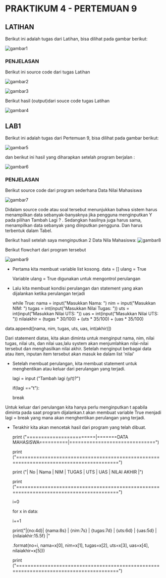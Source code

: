 # PRAKTIKUM 4 - PERTEMUAN 9
## LATIHAN

Berikut ini adalah tugas  dari Latihan, bisa dilihat pada gambar berikut:<p>
![gambar1](ss/ss1.png.png)

### PENJELASAN

Berikut ini source code dari tugas Latihan<p>
![gambar2](ss/ss2.png.png)

![gambar3](ss/ss3.png.png)

Berikut hasil (output)dari souce code tugas Latihan<p>
![gambar4](ss/ss4.png.png)

## LAB1

Berikut ini adalah tugas dari Pertemuan 9, bisa dilihat pada gambar berikut:<p>
![gambar5](ss/ss5.png.png)

dan berikut ini hasil yang diharapkan setelah program berjalan :<p>
![gambar6](ss/ss6.png.png)

### PENJELASAN 

Berikut source code dari program sederhana Data Nilai Mahasiswa<p>
![gambar7](ss/ss7.png.png)

Didalam source code atau soal tersebut menunjukkan bahwa sistem harus menampilkan data sebanyak-banyaknya jika pengguna menginputkan Y pada pilihan Tambah Lagi ? . Sedangkan hasilnya juga harus sama, menampilkan data sebanyak yang diinputkan pengguna. Dan harus terbentuk dalam Tabel.<p>

Berikut hasil setelah saya menginputkan 2 Data Nila Mahasiswa:
![gambar8](ss/ss8.png.png)

Berikut flowchart dari program tersebut<p>
![gambar9](ss/ss9.png.png)

- Pertama kita membuat variable list kosong. data = [] ulang = True<p>
Variable ulang = True digunakan untuk mengontrol perulangan<p>

- Lalu kita membuat kondisi perulangan dan statement yang akan dijalankan ketika perulangan terjadi<p>
while True: nama = input("Masukkan Nama: ") nim = input("Masukkan NIM: ") tugas = int(input("Masukkan Nilai Tugas: ")) uts = int(input("Masukkan Nilai UTS: ")) uas = int(input("Masukkan Nilai UTS: ")) nilaiakhir = (tugas * 30/100) + (uts * 35/100) + (uas * 35/100)<p>

data.append([nama, nim, tugas, uts, uas, int(akhir)])<p>
Dari statement diatas, kita akan diminta untuk menginput nama, nim, nilai tugas, nilai uts, dan nilai uas,lalu system akan menjumlahkan nilai-nilai tersebut dan menghasilkan nilai akhir. Setelah menginput berbagai data atau item, inputan item tersebut akan masuk ke dalam list 'nilai'<p>

- Setelah membuat perulangan, kita membuat statement untuk menghentikan atau keluar dari perulangan yang terjadi.<p>
 lagi = input ("Tambah lagi (y/t)?")<p>
   if(lagi =="t"):<p>
    break<p>

Untuk keluar dari perulangan kita hanya perlu menginputkan t apabila diminta pada saat program dijalankan.t akan membuat variable True menjadi lagi = break yang mana akan menghentikan perulangan yang terjadi.<p>

- Terakhir kita akan mencetak hasil dari program yang telah dibuat.<p>
print ("========================|=======DATA MAHASISWA==========|==============================")<p>
print ("=======================================================================================")<p>
print ("| No |	 Nama 	|    NIM    |  TUGAS  |   UTS  |  UAS  |  NILAI AKHIR    |")<p>
print ("=======================================================================================")<p>
i=0<p>
for x in data:<p>
i+=1 <p>
print("|{no:4d}| {nama:8s} | {nim:7s} | {tugas:7d} | {uts:6d} | {uas:5d} | {nilaiakhir:15.5f} |"<p>
.format(no=i, nama=x[0], nim=x[1], tugas=x[2], uts=x[3], uas=x[4], nilaiakhir=x[5])) <p>
print ("=======================================================================================")<p>







